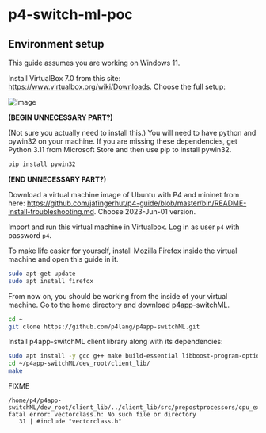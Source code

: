 # p4-switch-ml-poc

## Environment setup

This guide assumes you are working on Windows 11.

Install VirtualBox 7.0 from this site: https://www.virtualbox.org/wiki/Downloads. Choose the full setup:

![image](https://github.com/PiotrMakarewicz/p4-switch-ml-poc/assets/54529536/3e106c2b-3896-4d41-ad07-c551a13ce891)

**(BEGIN UNNECESSARY PART?)**

(Not sure you actually need to install this.)
You will need to have python and pywin32 on your machine. If you are missing these dependencies, get Python 3.11 from Microsoft Store and then use pip to install pywin32.

```cmd
pip install pywin32
```
**(END UNNECESSARY PART?)**

Download a virtual machine image of Ubuntu with P4 and mininet from here: https://github.com/jafingerhut/p4-guide/blob/master/bin/README-install-troubleshooting.md. Choose 2023-Jun-01 version.

Import and run this virtual machine in Virtualbox. Log in as user `p4` with password `p4`.

To make life easier for yourself, install Mozilla Firefox inside the virtual machine and open this guide in it.

```bash
sudo apt-get update
sudo apt install firefox
```

From now on, you should be working from the inside of your virtual machine. Go to the home directory and download p4app-switchML.

```bash
cd ~
git clone https://github.com/p4lang/p4app-switchML.git
```

Install p4app-switchML client library along with its dependencies:

```bash
sudo apt install -y gcc g++ make build-essential libboost-program-options-dev libgoogle-glog-dev
cd ~/p4app-switchML/dev_root/client_lib/
make
```

FIXME

```
/home/p4/p4app-switchML/dev_root/client_lib/../client_lib/src/prepostprocessors/cpu_exponent_quantizer_ppp.cc:31:10: fatal error: vectorclass.h: No such file or directory
   31 | #include "vectorclass.h"
```
